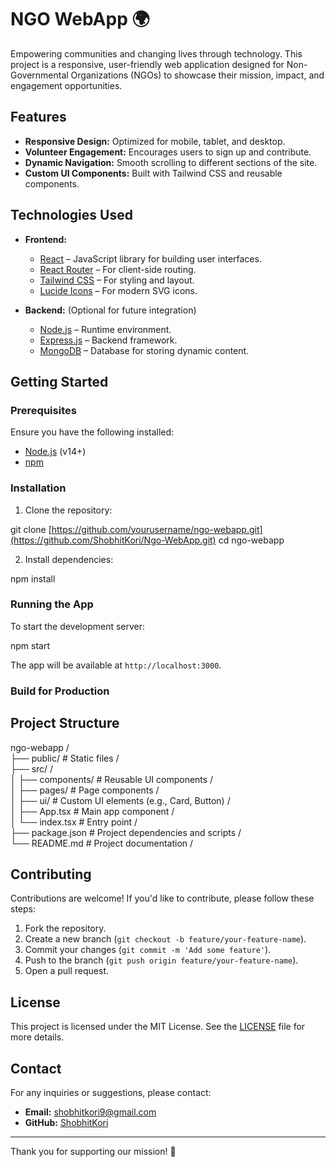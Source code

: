 # NGO WebApp 🌍

Empowering communities and changing lives through technology. This project is a responsive, user-friendly web application designed for Non-Governmental Organizations (NGOs) to showcase their mission, impact, and engagement opportunities.

## Features

- **Responsive Design:** Optimized for mobile, tablet, and desktop.
- **Volunteer Engagement:** Encourages users to sign up and contribute.
- **Dynamic Navigation:** Smooth scrolling to different sections of the site.
- **Custom UI Components:** Built with Tailwind CSS and reusable components.

## Technologies Used

- **Frontend:**
  - [React](https://reactjs.org/) – JavaScript library for building user interfaces.
  - [React Router](https://reactrouter.com/) – For client-side routing.
  - [Tailwind CSS](https://tailwindcss.com/) – For styling and layout.
  - [Lucide Icons](https://lucide.dev/) – For modern SVG icons.

- **Backend:** (Optional for future integration)
  - [Node.js](https://nodejs.org/) – Runtime environment.
  - [Express.js](https://expressjs.com/) – Backend framework.
  - [MongoDB](https://www.mongodb.com/) – Database for storing dynamic content.

## Getting Started

### Prerequisites

Ensure you have the following installed:

- [Node.js](https://nodejs.org/) (v14+)
- [npm](https://www.npmjs.com/) 

### Installation

1. Clone the repository:

git clone [https://github.com/yourusername/ngo-webapp.git](https://github.com/ShobhitKori/Ngo-WebApp.git)
cd ngo-webapp

2. Install dependencies:

npm install

### Running the App

To start the development server:

npm start

The app will be available at `http://localhost:3000`.

### Build for Production

## Project Structure

ngo-webapp                                                              /<br>
├── public/             # Static files                                  /<br>
├── src/                                                                /<br>
│   ├── components/     # Reusable UI components                        /<br>
│   ├── pages/          # Page components                               /<br>
│   ├── ui/             # Custom UI elements (e.g., Card, Button)       /<br>
│   ├── App.tsx         # Main app component                            /<br>
│   └── index.tsx       # Entry point                                   /<br>
├── package.json        # Project dependencies and scripts              /<br>
└── README.md           # Project documentation                         /<br>

## Contributing

Contributions are welcome! If you'd like to contribute, please follow these steps:

1. Fork the repository.
2. Create a new branch (`git checkout -b feature/your-feature-name`).
3. Commit your changes (`git commit -m 'Add some feature'`).
4. Push to the branch (`git push origin feature/your-feature-name`).
5. Open a pull request.

## License

This project is licensed under the MIT License. See the [LICENSE](LICENSE) file for more details.

## Contact

For any inquiries or suggestions, please contact:

- **Email:** [shobhitkori9@gmail.com](mailto:youremail@example.com)
- **GitHub:** [ShobhitKori](https://github.com/ShobhitKori)

---

Thank you for supporting our mission! 🌟
